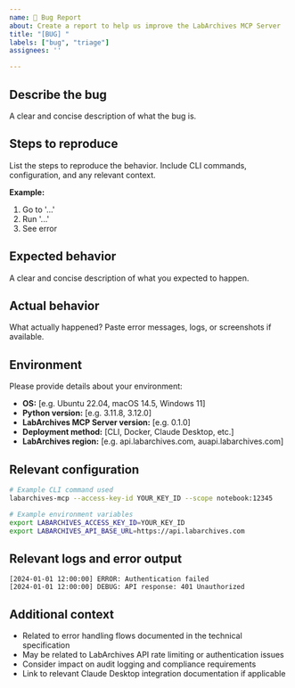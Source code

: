 ```yaml
---
name: 🐞 Bug Report
about: Create a report to help us improve the LabArchives MCP Server
title: "[BUG] "
labels: ["bug", "triage"]
assignees: ''

---
```


## Describe the bug
A clear and concise description of what the bug is.

## Steps to reproduce
List the steps to reproduce the behavior. Include CLI commands, configuration, and any relevant context.

**Example:**
1. Go to '...'
2. Run '...'
3. See error

## Expected behavior
A clear and concise description of what you expected to happen.

## Actual behavior
What actually happened? Paste error messages, logs, or screenshots if available.

## Environment
Please provide details about your environment:

- **OS:** [e.g. Ubuntu 22.04, macOS 14.5, Windows 11]
- **Python version:** [e.g. 3.11.8, 3.12.0]
- **LabArchives MCP Server version:** [e.g. 0.1.0]
- **Deployment method:** [CLI, Docker, Claude Desktop, etc.]
- **LabArchives region:** [e.g. api.labarchives.com, auapi.labarchives.com]

## Relevant configuration
<!-- Optional: Paste relevant CLI arguments, environment variables, or configuration files -->
<!-- ⚠️ IMPORTANT: Please redact any sensitive information like API keys, passwords, or tokens -->

```bash
# Example CLI command used
labarchives-mcp --access-key-id YOUR_KEY_ID --scope notebook:12345

# Example environment variables
export LABARCHIVES_ACCESS_KEY_ID=YOUR_KEY_ID
export LABARCHIVES_API_BASE_URL=https://api.labarchives.com
```

## Relevant logs and error output
<!-- Optional: Paste any relevant log output or error messages -->
<!-- Use code blocks for readability -->

```
[2024-01-01 12:00:00] ERROR: Authentication failed
[2024-01-01 12:00:00] DEBUG: API response: 401 Unauthorized
```

## Additional context
<!-- Optional: Add any other context about the problem here -->
<!-- Include links to related issues, discussions, or documentation -->

- Related to error handling flows documented in the technical specification
- May be related to LabArchives API rate limiting or authentication issues
- Consider impact on audit logging and compliance requirements
- Link to relevant Claude Desktop integration documentation if applicable

<!-- 
This template supports the project's comprehensive error handling and recovery flows,
community-driven maintenance goals, and audit logging requirements as outlined in
the technical specifications.
-->